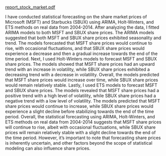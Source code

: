 [report_stock_market.pdf](https://github.com/AD1007/Code-using-R/files/13591259/report_stock_market.pdf)


I have conducted statistical forecasting on the share market prices of Microsoft
(MSFT) and Starbucks (SBUX) using ARIMA, Holt-Winters, and ETS methods on
real data from 2004-2014.
After analyzing the data, I fitted ARIMA models to both MSFT and SBUX share
prices. The ARIMA models suggested that both MSFT and SBUX share prices
exhibited seasonality and trend. The models forecasted that MSFT share prices
would continue to rise, with occasional fluctuations, and that SBUX share prices
would experience a decrease and then a gradual increase towards the end of the
time period.
Next, I used Holt-Winters models to forecast MSFT and SBUX share prices. The
models showed that MSFT share prices had an upward trend with an increase in
volatility, while SBUX share prices exhibited a decreasing trend with a decrease
in volatility. Overall, the models predicted that MSFT share prices would increase
over time, while SBUX share prices would remain relatively stable.
Lastly, I used ETS models to forecast MSFT and SBUX share prices. The models
revealed that MSFT share prices had a positive trend with a high level of volatility,
while SBUX share prices had a negative trend with a low level of volatility. The
models predicted that MSFT share prices would continue to increase, while SBUX
share prices would experience a slight decline before stabilizing towards the end of
the time period.
Overall, the statistical forecasting using ARIMA, Holt-Winters, and ETS methods
on real data from 2004-2014 suggests that MSFT share prices will continue to rise,
albeit with occasional fluctuations, while SBUX share prices will remain relatively
stable with a slight decline towards the end of the time period. However, it’s
important to note that forecasting share prices is inherently uncertain, and other
factors beyond the scope of statistical modeling can also influence share prices.

